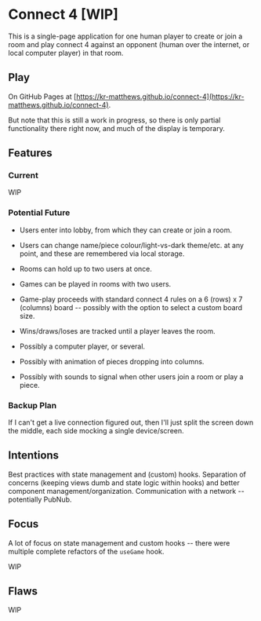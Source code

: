 # Connect 4 [WIP]

This is a single-page application for one human player to create or join a room and play connect 4 against an opponent (human over the internet, or local computer player) in that room.

## Play

On GitHub Pages at [https://kr-matthews.github.io/connect-4](https://kr-matthews.github.io/connect-4).

But note that this is still a work in progress, so there is only partial functionality there right now, and much of the display is temporary.

## Features

### Current

WIP

### Potential Future

- Users enter into lobby, from which they can create or join a room.
- Users can change name/piece colour/light-vs-dark theme/etc. at any point, and these are remembered via local storage.
- Rooms can hold up to two users at once.
- Games can be played in rooms with two users.
- Game-play proceeds with standard connect 4 rules on a 6 (rows) x 7 (columns) board -- possibly with the option to select a custom board size.
- Wins/draws/loses are tracked until a player leaves the room.

- Possibly a computer player, or several.
- Possibly with animation of pieces dropping into columns.
- Possibly with sounds to signal when other users join a room or play a piece.

### Backup Plan

If I can't get a live connection figured out, then I'll just split the screen down the middle, each side mocking a single device/screen.

## Intentions

Best practices with state management and (custom) hooks. Separation of concerns (keeping views dumb and state logic within hooks) and better component management/organization. Communication with a network -- potentially PubNub.

## Focus

A lot of focus on state management and custom hooks -- there were multiple complete refactors of the `useGame` hook.

WIP

## Flaws

WIP
